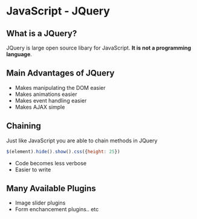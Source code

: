 # JavaScript - JQuery

## What is a JQuery?

JQuery is large open source libary for JavaScript. **It is not a programming language**.

## Main Advantages of JQuery

* Makes manipulating the DOM easier
* Makes animations easier
* Makes event handling easier
* Makes AJAX simple

## Chaining

Just like JavaScript you are able to chain methods in JQuery

```JavaScript
$(element).hide().show().css({height: 25})
```

* Code becomes less verbose
* Easier to write

## Many Available Plugins

* Image slider plugins
* Form enchancement plugins.. etc
